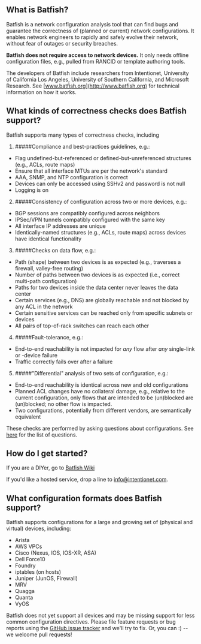 
## What is Batfish?

Batfish is a network configuration analysis tool that can find bugs and guarantee the correctness of (planned or current) network configurations. It enables network engineers to rapidly and safely evolve their network, without fear of outages or security breaches.

**Batfish does not require access to network devices.** It only needs offline configuration files, e.g., pulled from RANCID or template authoring tools.

The developers of Batfish include researchers from Intentionet, University of California Los Angeles, University of Southern California, and Microsoft Research. See [www.batfish.org](http://www.batfish.org) for technical information on how it works.

## What kinds of correctness checks does Batfish support?

Batfish supports many types of correctness checks, including

1. #####Compliance and best-practices guidelines, e.g.:
  - Flag undefined-but-referenced or defined-but-unreferenced structures (e.g., ACLs, route maps)
  - Ensure that all interface MTUs are per the network's standard
  - AAA, SNMP, and NTP configuration is correct
  - Devices can only be accessed using SSHv2 and password is not null
  - Logging is on

2. #####Consistency of configuration across two or more devices, e.g.: 
  - BGP sessions are compatibly configured across neighbors
  - IPSec/VPN tunnels compatibly configured with the same key
  - All interface IP addresses are unique
  - Identically-named structures (e.g., ACLs, route maps) across devices have identical functionality

3. #####Checks on data flow, e.g.:
  - Path (shape) between two devices is as expected (e.g., traverses a firewall, valley-free routing)
  - Number of paths between two devices is as expected (i.e., correct multi-path configuration)
  - Paths for two devices inside the data center never leaves the data center
  - Certain services (e.g., DNS) are globally reachable and not blocked by any ACL in the network
  - Certain sensitive services can be reached only from specific subnets or devices
  - All pairs of top-of-rack switches can reach each other

4. #####Fault-tolerance, e.g.: 
  - End-to-end reachability is not impacted for *any* flow after *any* single-link or -device failure
  - Traffic correctly fails over after a failure

5. #####"Differential" analysis of two sets of configuration, e.g.:
  - End-to-end reachability is identical across new and old configurations
  - Planned ACL changes have no collateral damage, e.g., relative to the current configuration, only flows that are intended to be (un)blocked are (un)blocked; no other flow is impacted.
  - Two configurations, potentially from different vendors, are semantically equivalent

These checks are performed by asking questions about configurations. See [here](https://github.com/batfish/batfish/wiki/Questions) for the list of questions.

## How do I get started?

If you are a DIYer, go to [Batfish Wiki](https://github.com/batfish/batfish/wiki)

If you'd like a hosted service, drop a line to info@intentionet.com.

## What configuration formats does Batfish support? 

Batfish supports configurations for a large and growing set of (physical and virtual) devices, including:
  - Arista
  - AWS VPCs
  - Cisco (Nexus, IOS, IOS-XR, ASA)
  - Dell Force10
  - Foundry
  - iptables (on hosts)
  - Juniper (JunOS, Firewall)
  - MRV
  - Quagga
  - Quanta
  - VyOS

Batfish does not yet support all devices and may be missing support for less
common configuration directives. Please file feature requests or bug reports
using the [GitHub issue tracker](https://github.com/batfish/batfish/issues/new)
and we'll try to fix. Or, you can :) -- we welcome pull requests!

